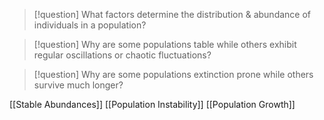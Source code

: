 > [!question] What factors determine the distribution & abundance of individuals in a population?

> [!question] Why are some populations table while others exhibit regular oscillations or chaotic fluctuations?

> [!question] Why are some populations extinction prone while others survive much longer?

[[Stable Abundances]]
[[Population Instability]]
[[Population Growth]]
